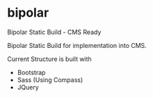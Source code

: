 # bipolar
Bipolar Static Build - CMS Ready

Bipolar Static Build for implementation into CMS.

Current Structure is built with
- Bootstrap
- Sass (Using Compass)
- JQuery

